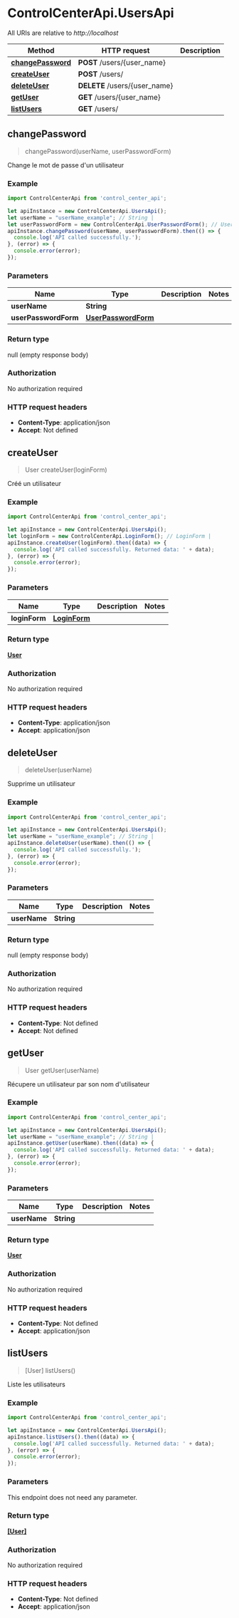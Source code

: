 # ControlCenterApi.UsersApi

All URIs are relative to *http://localhost*

Method | HTTP request | Description
------------- | ------------- | -------------
[**changePassword**](UsersApi.md#changePassword) | **POST** /users/{user_name} | 
[**createUser**](UsersApi.md#createUser) | **POST** /users/ | 
[**deleteUser**](UsersApi.md#deleteUser) | **DELETE** /users/{user_name} | 
[**getUser**](UsersApi.md#getUser) | **GET** /users/{user_name} | 
[**listUsers**](UsersApi.md#listUsers) | **GET** /users/ | 



## changePassword

> changePassword(userName, userPasswordForm)



Change le mot de passe d&#39;un utilisateur

### Example

```javascript
import ControlCenterApi from 'control_center_api';

let apiInstance = new ControlCenterApi.UsersApi();
let userName = "userName_example"; // String | 
let userPasswordForm = new ControlCenterApi.UserPasswordForm(); // UserPasswordForm | 
apiInstance.changePassword(userName, userPasswordForm).then(() => {
  console.log('API called successfully.');
}, (error) => {
  console.error(error);
});

```

### Parameters


Name | Type | Description  | Notes
------------- | ------------- | ------------- | -------------
 **userName** | **String**|  | 
 **userPasswordForm** | [**UserPasswordForm**](UserPasswordForm.md)|  | 

### Return type

null (empty response body)

### Authorization

No authorization required

### HTTP request headers

- **Content-Type**: application/json
- **Accept**: Not defined


## createUser

> User createUser(loginForm)



Créé un utilisateur

### Example

```javascript
import ControlCenterApi from 'control_center_api';

let apiInstance = new ControlCenterApi.UsersApi();
let loginForm = new ControlCenterApi.LoginForm(); // LoginForm | 
apiInstance.createUser(loginForm).then((data) => {
  console.log('API called successfully. Returned data: ' + data);
}, (error) => {
  console.error(error);
});

```

### Parameters


Name | Type | Description  | Notes
------------- | ------------- | ------------- | -------------
 **loginForm** | [**LoginForm**](LoginForm.md)|  | 

### Return type

[**User**](User.md)

### Authorization

No authorization required

### HTTP request headers

- **Content-Type**: application/json
- **Accept**: application/json


## deleteUser

> deleteUser(userName)



Supprime un utilisateur

### Example

```javascript
import ControlCenterApi from 'control_center_api';

let apiInstance = new ControlCenterApi.UsersApi();
let userName = "userName_example"; // String | 
apiInstance.deleteUser(userName).then(() => {
  console.log('API called successfully.');
}, (error) => {
  console.error(error);
});

```

### Parameters


Name | Type | Description  | Notes
------------- | ------------- | ------------- | -------------
 **userName** | **String**|  | 

### Return type

null (empty response body)

### Authorization

No authorization required

### HTTP request headers

- **Content-Type**: Not defined
- **Accept**: Not defined


## getUser

> User getUser(userName)



Récupere un utilisateur par son nom d&#39;utilisateur

### Example

```javascript
import ControlCenterApi from 'control_center_api';

let apiInstance = new ControlCenterApi.UsersApi();
let userName = "userName_example"; // String | 
apiInstance.getUser(userName).then((data) => {
  console.log('API called successfully. Returned data: ' + data);
}, (error) => {
  console.error(error);
});

```

### Parameters


Name | Type | Description  | Notes
------------- | ------------- | ------------- | -------------
 **userName** | **String**|  | 

### Return type

[**User**](User.md)

### Authorization

No authorization required

### HTTP request headers

- **Content-Type**: Not defined
- **Accept**: application/json


## listUsers

> [User] listUsers()



Liste les utilisateurs

### Example

```javascript
import ControlCenterApi from 'control_center_api';

let apiInstance = new ControlCenterApi.UsersApi();
apiInstance.listUsers().then((data) => {
  console.log('API called successfully. Returned data: ' + data);
}, (error) => {
  console.error(error);
});

```

### Parameters

This endpoint does not need any parameter.

### Return type

[**[User]**](User.md)

### Authorization

No authorization required

### HTTP request headers

- **Content-Type**: Not defined
- **Accept**: application/json

